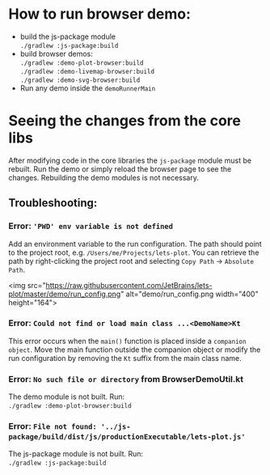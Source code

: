 # How to run browser demo:
- build the js-package module  
    `./gradlew :js-package:build`
- build browser demos:  
    `./gradlew :demo-plot-browser:build`  
    `./gradlew :demo-livemap-browser:build`  
    `./gradlew :demo-svg-browser:build`
- Run any demo inside the `demoRunnerMain` 

# Seeing the changes from the core libs
After modifying code in the core libraries the `js-package` module must be rebuilt. Run the demo or simply reload the browser page to see the changes. Rebuilding the demo modules is not necessary.


## Troubleshooting:

### Error: `'PWD' env variable is not defined`
Add an environment variable to the run configuration. The path should point to the project root, e.g. `/Users/me/Projects/lets-plot`. You can retrieve the path by right-clicking the project root and selecting `Copy Path` -> `Absolute Path`.

<img src="https://raw.githubusercontent.com/JetBrains/lets-plot/master/demo/run_config.png" alt="demo/run_config.png width="400" height="164">

### Error: `Could not find or load main class ...<DemoName>Kt`
This error occurs when the `main()` function is placed inside a `companion object`. Move the main function outside the companion object or modify the run configuration by removing the `Kt` suffix from the main class name.

### Error: `No such file or directory` from BrowserDemoUtil.kt

The demo module is not built. Run:  
`./gradlew :demo-plot-browser:build`

### Error: `File not found: '../js-package/build/dist/js/productionExecutable/lets-plot.js'`

The js-package module is not built. Run:  
`./gradlew :js-package:build`

